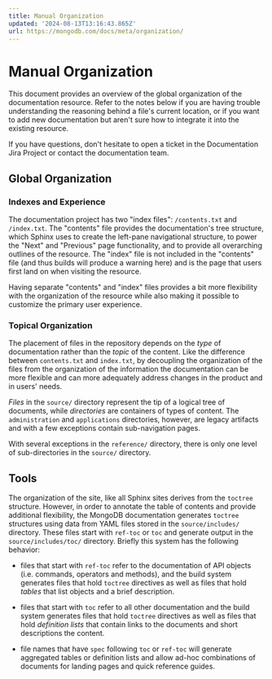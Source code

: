 ```yaml
---
title: Manual Organization
updated: '2024-08-13T13:16:43.865Z'
url: https://mongodb.com/docs/meta/organization/
---
```


# Manual Organization

This document provides an overview of the global organization of the documentation resource. Refer to the notes below if you are having trouble understanding the reasoning behind a file's current location, or if you want to add new documentation but aren't sure how to integrate it into the existing resource.

If you have questions, don't hesitate to open a ticket in the Documentation Jira Project or contact the documentation team.

## Global Organization

### Indexes and Experience

The documentation project has two "index files": `/contents.txt` and `/index.txt`. The "contents" file provides the documentation's tree structure, which Sphinx uses to create the left-pane navigational structure, to power the "Next" and "Previous" page functionality, and to provide all overarching outlines of the resource. The "index" file is not included in the "contents" file (and thus builds will produce a warning here) and is the page that users first land on when visiting the resource.

Having separate "contents" and "index" files provides a bit more flexibility with the organization of the resource while also making it possible to customize the primary user experience.

### Topical Organization

The placement of files in the repository depends on the *type* of documentation rather than the *topic* of the content. Like the difference between `contents.txt` and `index.txt`, by decoupling the organization of the files from the organization of the information the documentation can be more flexible and can more adequately address changes in the product and in users' needs.

*Files* in the `source/` directory represent the tip of a logical tree of documents, while *directories* are containers of types of content. The `administration` and `applications` directories, however, are legacy artifacts and with a few exceptions contain sub-navigation pages.

With several exceptions in the `reference/` directory, there is only one level of sub-directories in the `source/` directory.

## Tools

The organization of the site, like all Sphinx sites derives from the `toctree` structure. However, in order to annotate the table of contents and provide additional flexibility, the MongoDB documentation generates `toctree` structures using data from YAML files stored in the `source/includes/` directory. These files start with `ref-toc` or `toc` and generate output in the `source/includes/toc/` directory. Briefly this system has the following behavior:

- files that start with `ref-toc` refer to the documentation of API objects (i.e. commands, operators and methods), and the build system generates files that hold `toctree` directives as well as files that hold *tables* that list objects and a brief description.

- files that start with `toc` refer to all other documentation and the build system generates files that hold `toctree`  directives as well as files that hold *definition lists* that contain links to the documents and short descriptions the content.

- file names that have `spec` following `toc` or `ref-toc` will generate aggregated tables or definition lists and allow ad-hoc combinations of documents for landing pages and quick reference guides.